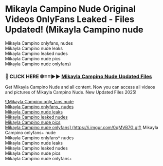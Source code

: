 # Mikayla Campino Nude Original Videos 0nlyFans Leaked - Files Updated! (Mikayla Campino nude<br>

Mikayla Campino onlyfans, nudes<br>
Mikayla Campino nude leaks<br>
Mikayla Campino leaked nudes<br>
Mikayla Campino nude pics<br>
Mikayla Campino nude onlyfans)

<h3>🔴 CLICK HERE 🌐==►► <a href="https://tinyurl.com/leaks-videos" rel="nofollow">Mikayla Campino Nude Updated Files</a></h3>

Get Mikayla Campino Nude and all content. Now you can access all videos and pictures of Mikayla Campino Nude. New Updated Files 2025!

[![Mikayla Campino only_fans nude<br>
Mikayla Campino onlyfans_ nudes<br>
Mikayla Campino nude leaks<br>
Mikayla Campino leaked nudes<br>
Mikayla Campino nude pics<br>
Mikayla Campino nude onlyfans]
(https://i.imgur.com/0qMVB7G.gif)](https://tinyurl.com/leaks-videos)
Mikayla Campino onlyfans+ nude<br>
Mikayla Campino onlyfans^ nudes<br>
Mikayla Campino nude leaks<br>
Mikayla Campino leaked nudes<br>
Mikayla Campino nude pics<br>
Mikayla Campino nude onlyfans+